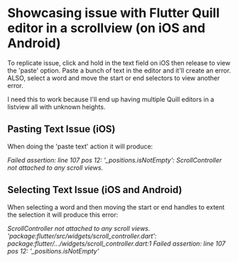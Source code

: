 # Showcasing issue with Flutter Quill editor in a scrollview (on iOS and Android)

To replicate issue, click and hold in the text field on iOS then release to view the 'paste' option. Paste a bunch of text in the editor and it'll create an error. ALSO, select a word and move the start or end selectors to view another error. 

I need this to work because I'll end up having multiple Quill editors in a listview all with unknown heights.


## Pasting Text Issue (iOS)
When doing the 'paste text' action it will produce:

*Failed assertion: line 107 pos 12: '_positions.isNotEmpty': ScrollController not attached to any scroll views.*


## Selecting Text Issue (iOS and Android)
When selecting a word and then moving the start or end handles to extent the selection it will produce this error:

*ScrollController not attached to any scroll views.
'package:flutter/src/widgets/scroll_controller.dart':
package:flutter/…/widgets/scroll_controller.dart:1
Failed assertion: line 107 pos 12: '_positions.isNotEmpty'*
